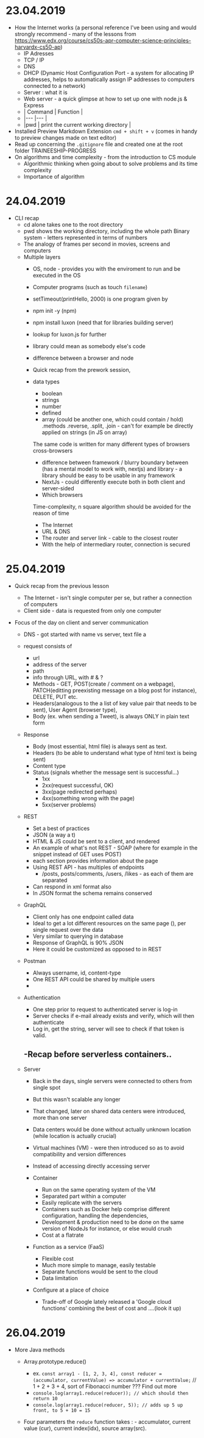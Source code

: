 # 23.04.2019
* How the Internet works (a personal reference I've been using and would strongly recommend - many of the lessons from <https://www.edx.org/course/cs50s-apr-computer-science-principles-harvardx-cs50-ap>)
    - IP Adresses
    - TCP / IP
    - DNS
    - DHCP (Dynamic Host Configuration Port - a system for allocating IP addresses, helps to automatically assign IP addresses to computers connected to a network)
    - Server : what it is 
    - Web server - a quick glimpse at how to set up one with node.js & Express
  - | Command           | Function                              |
  - |---                |---                                    |
  - |pwd                | print the current working directory   |
 * Installed Preview Markdown Extension `cmd + shift + v` (comes in handy to preview changes made on text editor)
 * Read up concerning the `.gitignore` file and created one at the root folder TRAINEESHIP-PROGRESS 
 * On algorithms and time complexity - from the introduction to CS module
    - Algorithmic thinking when going about to solve problems and its time complexity  
    - Importance of algorithm

# 24.04.2019
* CLI recap 
    - cd alone takes one to the root directory
    - pwd shows the working directory, including the whole path
    Binary system - letters represented in terms of numbers
    - The analogy of frames per second in movies, screens and computers
    - Multiple layers
      - OS, node - provides you with the enviroment to run and be executed in the OS 
      - Computer programs (such as touch `filename`) 
      - setTimeout(printHello, 2000) is one program given by
      - npm init -y (npm)
      - npm install luxon (need that for libraries building server)
      - lookup for luxon.js for further 
      - library could mean as somebody else's code
      - difference between a browser and node
      
      - Quick recap from the prework session,
      - data types 
         - boolean
         - strings
         - number
         - defined
         - array (could be another one, which could contain / hold)
         .methods
         .reverse, .split, .join - can't for example be directly applied on strings (in JS on array)


         The same code is written for many different types of browsers cross-browsers
         - difference between framework / blurry boundary between (has a mental model to work with, nextjs) and library - a library should be easy to be usable in any framework
         - NextJs - could differently execute both in both client and server-sided
         - Which browsers

         Time-complexity, n square algorithm should be avoided for the reason of time

         - The Internet
         - URL & DNS
         - The router and server link - cable to the closest router
         - With the help of intermediary router, connection is secured

# 25.04.2019
- Quick recap from the previous lesson
    - The Internet - isn't single computer per se, but rather a connection of computers
    - Client side - data is requested from only one computer

- Focus of the day on client and server communication
    - DNS - got started with name vs server, text file a
    - request consists of 
       - url
       - address of the server
       - path
       - info through URL, with # & ?
       - Methods - GET, POST(create / comment on a webpage), PATCH(editting preexisting message on a blog post for instance), DELETE, PUT etc.
       - Headers(analogous to the a list of key value pair that needs to be sent), User Agent (browser type), 
       - Body (ex. when sending a Tweet), is always ONLY in plain text form
    
    - Response
      - Body (most essential, html file) is always sent as text. 
      - Headers (to be able to understand what type of html text is being sent)
      - Content type
      - Status (signals whether the message sent is successful...)
        - 1xx
        - 2xx(request successful, OK)
        - 3xx(page redirected perhaps)
        - 4xx(something wrong with the page)
        - 5xx(server problems)
    
    - REST
        - Set a best of practices
        - JSON (a way a t)
        - HTML & JS could be sent to a client, and rendered
        - An example of what's not REST - SOAP (where for example in the snippet instead of    GET uses POST)
        - each section provides information about the page
        - Using REST API - has multiples of endpoints
            - /posts, posts/comments, /users, /likes - as each of them are separated
        - Can respond in xml format also
        - In JSON format the schema remains conserved
    - GraphQL 
        - Client only has one endpoint called data
        - Ideal to get a lot different resources on the same page (), per single request over the data
        - Very similar to querying in database
        - Response of GraphQL is 90% JSON
        - Here it could be customized as opposed to in REST
    - Postman
        - Always username, id, content-type
        - One REST API could be shared by multiple users
        - 
    - Authentication
        - One step prior to request to authenticated server is log-in
        - Server checks if e-mail already exists and verify, which will then authenticate
        - Log in, get the string, server will see to check if that token is valid.

        -Recap before serverless containers..
        - 
    - Server
        - Back in the days, single servers were connected to others from single spot
        - But this wasn't scalable any longer
        - That changed, later on shared data centers were introduced, more than one server 
        - Data centers would be done without actually unknown location (while location is actually crucial)
        - Virtual machines (VM) - were then introduced so as to avoid compatibility and version differences
        - Instead of accessing directly accessing server
        - Container
            - Run on the same operating system of the VM
            - Separated part within a computer
            - Easily replicate with the servers
            - Containers such as Docker help comprise different configuration, handling the dependencies, 
            - Development & production need to be done on the same version of NodeJs for instance, or else would crush
            - Cost at a flatrate
        - Function as a service (FaaS)
            - Flexible cost
            - Much more simple to manage, easily testable
            - Separate functions would be sent to the cloud
            - Data limitation
        
        - Configure at a place of choice
            - Trade-off of Google lately released a 'Google cloud functions' combining the best of cost and ....(look it up)

# 26.04.2019
- More Java methods
    - Array.prototype.reduce() 
        - ex. 
        ```const array1 - [1, 2, 3, 4], const reducer =   (accumulator, currentValue) => accumulator + currentValue;```
        // 1 + 2 + 3 + 4, sort of Fibonacci number ??? Find out more
        - ```console.log(array1.reduce(reducer)); // which should then return 10```
        - ```console.log(array1.reduce(reducer, 5)); // adds up 5 up front, to 5 + 10 = 15```

    - Four parameters the `reduce` function takes : - accumulator, current value (cur), current index(idx), source array(src).

    



